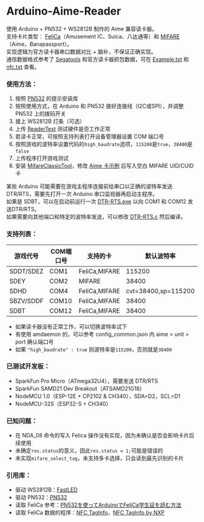 # Arduino-Aime-Reader
使用 Arduino + PN532 + WS2812B 制作的 Aime 兼容读卡器。    
支持卡片类型： [FeliCa](https://zh.wikipedia.org/wiki/FeliCa)（Amusement IC、Suica、八达通等）和 [MIFARE](https://zh.wikipedia.org/wiki/MIFARE)（Aime，Banapassport）。    
实现逻辑为官方读卡器串口数据对比 + 脑补，不保证正确实现。    
通信数据格式参考了 [Segatools]() 和官方读卡器抓包数据，可在 [Example.txt](doc/Example.txt) 和 [nfc.txt](doc/nfc.txt) 查看。   


### 使用方法：
1. 按照 [PN532](https://github.com/elechouse/PN532) 的提示安装库
2. 按照使用方式，在 Arduino 和 PN532 接好连接线（I2C或SPI），并调整 PN532 上的拨码开关
3. 接上 WS2812B 灯条（可选）
4. 上传 [ReaderTest](tools/ReaderTest/ReaderTest.ino) 测试硬件是否工作正常
5. 若读卡正常，可按照支持列表打开设备管理器设置 COM 端口号
6. 按照游戏的波特率设置代码的`high_baudrate`选项，`115200`是`true`，`38400`是`false`
7. 上传程序打开游戏测试
8. 安装 [MifareClassicTool](https://github.com/ikarus23/MifareClassicTool)，修改 [Aime 卡示例](doc/aime示例.mct) 后写入空白 MIFARE UID/CUID 卡

某些 Arduino 可能需要在游戏主程序连接前给串口以正确的波特率发送 DTR/RTS，需要先打开一次 Arduino 串口监视器再启动主程序。  
如果是 SDBT，可以在启动前运行一次 [DTR-RTS.exe](tools/DTR-RTS.exe) 以向 COM1 和 COM12 发送DTR/RTS。  
如果需要向其他端口和特定的波特率发送，可以修改 [DTR-RTS.c](tools/DTR-RTS.c) 然后编译。


### 支持列表：
| 游戏代号 | COM端口号 | 支持的卡 | 默认波特率 |
| - | - | - | - |
| SDDT/SDEZ | COM1 | FeliCa,MIFARE | 115200 |
| SDEY | COM2 | MIFARE | 38400 |
| SDHD | COM4 | FeliCa,MIFARE | cvt=38400,sp=115200 |
| SBZV/SDDF | COM10 | FeliCa,MIFARE | 38400 |
| SDBT | COM12 | FeliCa,MIFARE | 38400 |

- 如果读卡器没有正常工作，可以切换波特率试下
- 有使用 amdaemon 的，可以参考 config_common.json 内 aime > unit > port 确认端口号
- 如果 `"high_baudrate" : true` 则波特率是`115200`，否则就是`38400`


### 已测试开发板：
- SparkFun Pro Micro（ATmega32U4），需要发送 DTR/RTS
- SparkFun SAMD21 Dev Breakout（ATSAMD21G18）
- NodeMCU 1.0（ESP-12E + CP2102 & CH340），SDA=D2，SCL=D1
- NodeMCU-32S（ESP32-S + CH340）


### 已知问题：
- 在 NDA_08 命令的写入 Felica 操作没有实现，因为未确认是否会影响卡片后续使用
- 未确定`res.status`的意义，因此`res.status = 1;`可能是错误的
- 未实现`mifare_select_tag`，未支持多卡选择，只会读到最先识别的卡片


### 引用库：  
- 驱动 WS2812B：[FastLED](https://github.com/FastLED/FastLED)
- 驱动 PN532：[PN532](https://github.com/elechouse/PN532)
- 读取 FeliCa 参考：[PN532を使ってArduinoでFeliCa学生証を読む方法](https://qiita.com/gpioblink/items/91597a5275862f7ffb3c)
- 读取 FeliCa 数据的程序：[NFC TagInfo](https://play.google.com/store/apps/details?id=at.mroland.android.apps.nfctaginfo)，[NFC TagInfo by NXP](https://play.google.com/store/apps/details?id=com.nxp.taginfolite)
